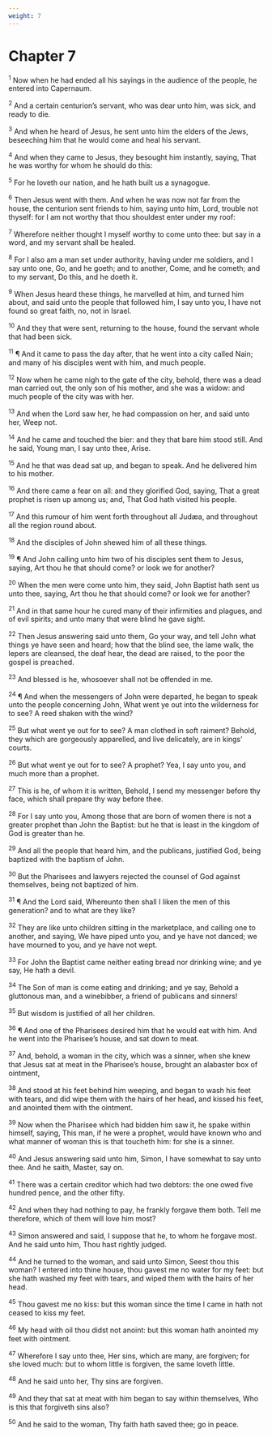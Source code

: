 ```yaml
---
weight: 7
---
```


# Chapter 7

<sup>1</sup> Now when he had ended all his sayings in the audience of the people, he entered into Capernaum. 

<sup>2</sup> And a certain centurion’s servant, who was dear unto him, was sick, and ready to die. 

<sup>3</sup> And when he heard of Jesus, he sent unto him the elders of the Jews, beseeching him that he would come and heal his servant. 

<sup>4</sup> And when they came to Jesus, they besought him instantly, saying, That he was worthy for whom he should do this: 

<sup>5</sup> For he loveth our nation, and he hath built us a synagogue. 

<sup>6</sup> Then Jesus went with them. And when he was now not far from the house, the centurion sent friends to him, saying unto him, Lord, trouble not thyself: for I am not worthy that thou shouldest enter under my roof: 

<sup>7</sup> Wherefore neither thought I myself worthy to come unto thee: but say in a word, and my servant shall be healed. 

<sup>8</sup> For I also am a man set under authority, having under me soldiers, and I say unto one, Go, and he goeth; and to another, Come, and he cometh; and to my servant, Do this, and he doeth it. 

<sup>9</sup> When Jesus heard these things, he marvelled at him, and turned him about, and said unto the people that followed him, I say unto you, I have not found so great faith, no, not in Israel. 

<sup>10</sup> And they that were sent, returning to the house, found the servant whole that had been sick. 

<sup>11</sup> ¶ And it came to pass the day after, that he went into a city called Nain; and many of his disciples went with him, and much people. 

<sup>12</sup> Now when he came nigh to the gate of the city, behold, there was a dead man carried out, the only son of his mother, and she was a widow: and much people of the city was with her. 

<sup>13</sup> And when the Lord saw her, he had compassion on her, and said unto her, Weep not. 

<sup>14</sup> And he came and touched the bier: and they that bare him stood still. And he said, Young man, I say unto thee, Arise. 

<sup>15</sup> And he that was dead sat up, and began to speak. And he delivered him to his mother. 

<sup>16</sup> And there came a fear on all: and they glorified God, saying, That a great prophet is risen up among us; and, That God hath visited his people. 

<sup>17</sup> And this rumour of him went forth throughout all Judæa, and throughout all the region round about. 

<sup>18</sup> And the disciples of John shewed him of all these things. 

<sup>19</sup> ¶ And John calling unto him two of his disciples sent them to Jesus, saying, Art thou he that should come? or look we for another? 

<sup>20</sup> When the men were come unto him, they said, John Baptist hath sent us unto thee, saying, Art thou he that should come? or look we for another? 

<sup>21</sup> And in that same hour he cured many of their infirmities and plagues, and of evil spirits; and unto many that were blind he gave sight. 

<sup>22</sup> Then Jesus answering said unto them, Go your way, and tell John what things ye have seen and heard; how that the blind see, the lame walk, the lepers are cleansed, the deaf hear, the dead are raised, to the poor the gospel is preached. 

<sup>23</sup> And blessed is he, whosoever shall not be offended in me. 

<sup>24</sup> ¶ And when the messengers of John were departed, he began to speak unto the people concerning John, What went ye out into the wilderness for to see? A reed shaken with the wind? 

<sup>25</sup> But what went ye out for to see? A man clothed in soft raiment? Behold, they which are gorgeously apparelled, and live delicately, are in kings’ courts. 

<sup>26</sup> But what went ye out for to see? A prophet? Yea, I say unto you, and much more than a prophet. 

<sup>27</sup> This is he, of whom it is written, Behold, I send my messenger before thy face, which shall prepare thy way before thee. 

<sup>28</sup> For I say unto you, Among those that are born of women there is not a greater prophet than John the Baptist: but he that is least in the kingdom of God is greater than he. 

<sup>29</sup> And all the people that heard him, and the publicans, justified God, being baptized with the baptism of John. 

<sup>30</sup> But the Pharisees and lawyers rejected the counsel of God against themselves, being not baptized of him. 

<sup>31</sup> ¶ And the Lord said, Whereunto then shall I liken the men of this generation? and to what are they like? 

<sup>32</sup> They are like unto children sitting in the marketplace, and calling one to another, and saying, We have piped unto you, and ye have not danced; we have mourned to you, and ye have not wept. 

<sup>33</sup> For John the Baptist came neither eating bread nor drinking wine; and ye say, He hath a devil. 

<sup>34</sup> The Son of man is come eating and drinking; and ye say, Behold a gluttonous man, and a winebibber, a friend of publicans and sinners! 

<sup>35</sup> But wisdom is justified of all her children. 

<sup>36</sup> ¶ And one of the Pharisees desired him that he would eat with him. And he went into the Pharisee’s house, and sat down to meat. 

<sup>37</sup> And, behold, a woman in the city, which was a sinner, when she knew that Jesus sat at meat in the Pharisee’s house, brought an alabaster box of ointment, 

<sup>38</sup> And stood at his feet behind him weeping, and began to wash his feet with tears, and did wipe them with the hairs of her head, and kissed his feet, and anointed them with the ointment. 

<sup>39</sup> Now when the Pharisee which had bidden him saw it, he spake within himself, saying, This man, if he were a prophet, would have known who and what manner of woman this is that toucheth him: for she is a sinner. 

<sup>40</sup> And Jesus answering said unto him, Simon, I have somewhat to say unto thee. And he saith, Master, say on. 

<sup>41</sup> There was a certain creditor which had two debtors: the one owed five hundred pence, and the other fifty. 

<sup>42</sup> And when they had nothing to pay, he frankly forgave them both. Tell me therefore, which of them will love him most? 

<sup>43</sup> Simon answered and said, I suppose that he, to whom he forgave most. And he said unto him, Thou hast rightly judged. 

<sup>44</sup> And he turned to the woman, and said unto Simon, Seest thou this woman? I entered into thine house, thou gavest me no water for my feet: but she hath washed my feet with tears, and wiped them with the hairs of her head. 

<sup>45</sup> Thou gavest me no kiss: but this woman since the time I came in hath not ceased to kiss my feet. 

<sup>46</sup> My head with oil thou didst not anoint: but this woman hath anointed my feet with ointment. 

<sup>47</sup> Wherefore I say unto thee, Her sins, which are many, are forgiven; for she loved much: but to whom little is forgiven, the same loveth little. 

<sup>48</sup> And he said unto her, Thy sins are forgiven. 

<sup>49</sup> And they that sat at meat with him began to say within themselves, Who is this that forgiveth sins also? 

<sup>50</sup> And he said to the woman, Thy faith hath saved thee; go in peace. 


